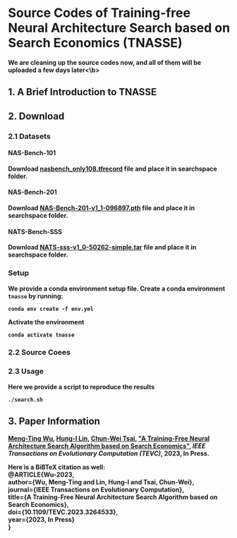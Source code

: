 # Source Codes of Training-free Neural Architecture Search based on Search Economics (TNASSE)
<b>We are cleaning up the source codes now, and all of them will be uploaded a few days later<\b>

## 1. A Brief Introduction to TNASSE

## 2. Download
### 2.1 Datasets
#### NAS-Bench-101
Download [nasbench_only108.tfrecord](https://github.com/google-research/nasbench) file and place it in searchspace folder.

#### NAS-Bench-201
Download [NAS-Bench-201-v1_1-096897.pth](https://github.com/D-X-Y/NAS-Bench-201) file and place it in searchspace folder.

#### NATS-Bench-SSS
Download [NATS-sss-v1_0-50262-simple.tar](https://github.com/D-X-Y/NATS-Bench) file and place it in searchspace folder.
### Setup

We provide a conda environment setup file. Create a conda environment `tnasse` by running:
```
conda env create -f env.yml
```
Activate the environment 
```
conda activate tnasse
```
### 2.2 Source Coees

### 2.3 Usage

Here we provide a script to reproduce the results
```
./search.sh
```
## 3. Paper Information
 [Meng-Ting Wu](),  [Hung-I Lin](), [Chun-Wei Tsai](https://sites.google.com/site/cwtsai0807/chun-wei-tsai),
 ["A Training-Free Neural Architecture Search Algorithm based on Search Economics"](https://ieeexplore.ieee.org/document/10092788), <i>IEEE Transactions on Evolutionary Computation (TEVC)</i>, 2023, In Press.

Here is a BiBTeX citation as well: <br>
@ARTICLE{Wu-2023, <br>
  author={Wu, Meng-Ting and Lin, Hung-I and Tsai, Chun-Wei}, <br>
  journal={IEEE Transactions on Evolutionary Computation},  <br>
  title={A Training-Free Neural Architecture Search Algorithm based on Search Economics},  <br>
  doi={10.1109/TEVC.2023.3264533}, <br>
  year={2023, In Press} <br>
}
